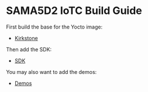 # SAMA5D2 IoTC Build Guide

First build the base for the Yocto image:
- [Kirkstone](./kirkstone/SAMA5D2_IoTC_kirkstone.md)

Then add the SDK:
- [SDK](../IoTC-SDK/README.md)

You may also want to add the demos:
- [Demos](../Demos/README.md)
